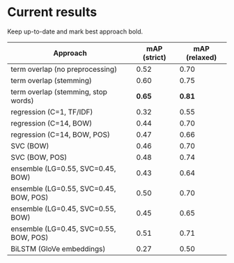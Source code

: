 # Current results

Keep up-to-date and mark best approach bold.

| Approach | mAP (strict) | mAP (relaxed) |
| --- | --- | --- |
| term overlap (no preprocessing) | 0.52 | 0.70 |
| term overlap (stemming) | 0.60 | 0.75 |
| term overlap (stemming, stop words) | **0.65** | **0.81** |
| regression (C=1, TF/IDF) | 0.32 | 0.55 |
| regression (C=14, BOW) | 0.44 | 0.70 |
| regression (C=14, BOW, POS) | 0.47 | 0.66 |
| SVC (BOW) | 0.46 | 0.70 |
| SVC (BOW, POS) | 0.48 | 0.74 |
| ensemble (LG=0.55, SVC=0.45, BOW) | 0.43 | 0.64 |
| ensemble (LG=0.55, SVC=0.45, BOW, POS) | 0.50 | 0.70 |
| ensemble (LG=0.45, SVC=0.55, BOW) | 0.45 | 0.65 |
| ensemble (LG=0.45, SVC=0.55, BOW, POS) | 0.51 | 0.71 |
| BiLSTM (GloVe embeddings) | 0.27 | 0.50 |